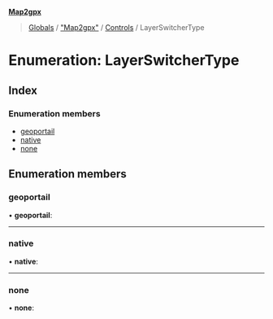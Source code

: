 **[Map2gpx](../README.md)**

> [Globals](../README.md) / ["Map2gpx"](../modules/_map2gpx_.md) / [Controls](../modules/_map2gpx_.controls.md) / LayerSwitcherType

# Enumeration: LayerSwitcherType

## Index

### Enumeration members

* [geoportail](_map2gpx_.controls.layerswitchertype.md#geoportail)
* [native](_map2gpx_.controls.layerswitchertype.md#native)
* [none](_map2gpx_.controls.layerswitchertype.md#none)

## Enumeration members

### geoportail

•  **geoportail**: 

___

### native

•  **native**: 

___

### none

•  **none**:
